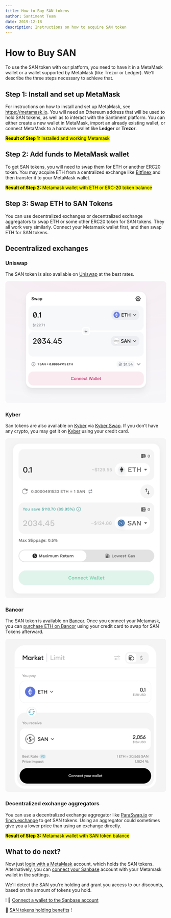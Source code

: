 ```yaml
---
title: How to Buy SAN tokens
author: Santiment Team
date: 2019-12-18
description: Instructions on how to acquire SAN token
---
```

# How to Buy SAN

To use the SAN token with our platform, you need to have it in a MetaMask wallet or a wallet supported by MetaMask (like Trezor or Ledger). We'll describe the three steps necessary to achieve that.

## Step 1: Install and set up MetaMask

For instructions on how to install and set up MetaMask, see <https://metamask.io>. You will need an Ethereum address that will be used to hold SAN tokens, as well as to interact with the Santiment platform. You can either create a new wallet in MetaMask, import an already existing wallet, or connect MetaMask to a hardware wallet like __Ledger__ or __Trezor__.

<mark>__Result of Step 1:__ Installed and working Metamask</mark>

## Step 2: Add funds to MetaMask wallet

To get SAN tokens, you will need to swap them for ETH or another ERC20 token. You may acquire ETH from a centralized exchange like [Bitfinex](https://bitfinex.com/t/ETH:USD) and then transfer it to your MetaMask wallet.

<mark>__Result of Step 2:__ Metamask wallet with ETH or ERC-20 token balance</mark>

## Step 3: Swap ETH to SAN Tokens

You can use decentralized exchanges or decentralized exchange aggregators to swap ETH or some other ERC20 token for SAN tokens. They all work very similarly. Connect your Metamask wallet first, and then swap ETH for SAN tokens.

## Decentralized exchanges

### Uniswap

The SAN token is also available on [Uniswap](https://uniswap.exchange/swap) at the best rates. 

![Uniswap](Uniswap.png)

### Kyber

San tokens are also available on [Kyber](https://kyber.network/) via [Kyber Swap](https://kyberswap.com/swap/eth-san). If you don’t have any crypto, you may get it on [Kyber](https://kyberswap.com/buy-crypto) using your credit card.

![Kyberswap](Kyber.png)

### Bancor

The SAN token is available on [Bancor](https://app.bancor.network/trade). Once you connect your Metamask, you can [purchase ETH on Bancor](https://app.bancor.network/fiat) using your credit card to swap for SAN Tokens afterward.

![Bancor](Bancor.png)

### Decentralized exchange aggregators

You can use a decentralized exchange aggregator like [ParaSwap.io](http://app.paraswap.io/) or [1inch.exchange](https://1inch.exchange/) to get SAN tokens. Using an aggregator could sometimes give you a lower price than using an exchange directly.

<mark>__Result of Step 3:__ Metamask wallet with SAN token balance</mark>

## What to do next?

Now just [login with a MetaMask](https://app.santiment.net/login) account, which holds the SAN tokens. Alternatively, you can [connect your Sanbase](/san-tokens/how-to-stake-san/) account with your Metamask wallet in the settings.

We'll detect the SAN you're holding and grant you access to our discounts, based on the amount of tokens you hold.

!<Resource title="Here are a few resources you can refer to:">
🔮 [Connect a wallet to the Sanbase account](/san-tokens/connect-a-wallet-to-the-sanbase-account/)

💎 [SAN tokens holding benefits](/san-tokens/san-tokens-holding-benefits)
</Resource>!
